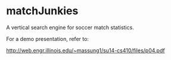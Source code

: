 # matchJunkies
A vertical search engine for soccer match statistics.

For a demo presentation, refer to: 

http://web.engr.illinois.edu/~massung1/su14-cs410/files/p04.pdf
